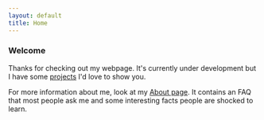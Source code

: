 ```yaml
---
layout: default
title: Home
---
```


### Welcome

Thanks for checking out my webpage. It's currently under development but I have some [projects]((projects/SDP.md)) I'd love to show you.

For more information about me, look at my [About page]((/about.md)). It contains an FAQ that most people ask me and some interesting facts people are shocked to learn.
